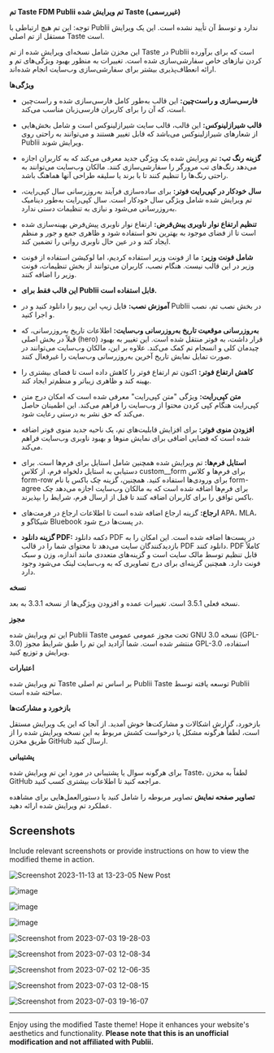 **تم Taste FDM Publii**
**تم ویرایش شده Taste (غیررسمی)**

توجه: این تم هیچ ارتباطی با Publii ندارد و توسط آن تأیید نشده است. این یک ویرایش مستقل از تم اصلی Taste است.

این مخزن شامل نسخه‌ای ویرایش شده از تم Taste در Publii است که برای برآورده کردن نیازهای خاص سفارشی‌سازی شده است. تغییرات به منظور بهبود ویژگی‌های تم و ارائه انعطاف‌پذیری بیشتر برای سفارشی‌سازی وب‌سایت انجام شده‌اند.

**ویژگی‌ها**

- **فارسی‌سازی و راست‌چین:** این قالب به‌طور کامل فارسی‌سازی شده و راست‌چین است، که آن را برای کاربران فارسی‌زبان مناسب می‌کند.

- **قالب شیرازلینوکس:** این قالب، قالب سایت شیرازلینوکس است و شامل بخش‌هایی از شعارهای شیرازلینوکس می‌باشد که قابل تغییر هستند و می‌توانند به راحتی روی Publii ویرایش شوند.

- **گزینه رنگ تب:** تم ویرایش شده یک ویژگی جدید معرفی می‌کند که به کاربران اجازه می‌دهد رنگ‌های تب مرورگر را سفارشی‌سازی کنند. مالکان وب‌سایت می‌توانند به راحتی رنگ‌ها را تنظیم کنند تا با برند یا سلیقه طراحی آنها هماهنگ باشد.

- **سال خودکار در کپی‌رایت فوتر:** برای ساده‌سازی فرآیند به‌روزرسانی سال کپی‌رایت، تم ویرایش شده شامل ویژگی سال خودکار است. سال کپی‌رایت به‌طور دینامیک به‌روزرسانی می‌شود و نیازی به تنظیمات دستی ندارد.

- **تنظیم ارتفاع نوار ناوبری پیش‌فرض:** ارتفاع نوار ناوبری پیش‌فرض بهینه‌سازی شده است تا از فضای موجود به بهترین نحو استفاده شود و ظاهری جمع و جور و منظم ایجاد کند و در عین حال ناوبری روانی را تضمین کند.

- **شامل فونت وزیر:** ما از فونت وزیر استفاده کردیم، اما لوکیشن استفاده از فونت وزیر در این قالب نیست. هنگام نصب، کاربران می‌توانند از بخش تنظیمات، فونت وزیر را اضافه کنند.

- **این قالب فقط برای Publii قابل استفاده است.**

- **آموزش نصب:** فایل زیپ این ریپو را دانلود کنید و در Publii در بخش نصب تم، نصب و اجرا کنید.

- **به‌روزرسانی موقعیت تاریخ به‌روزرسانی وب‌سایت:** اطلاعات تاریخ به‌روزرسانی، که قبلاً در بخش اصلی (hero) قرار داشت، به فوتر منتقل شده است. این تغییر به بهبود چیدمان کلی و انسجام تم کمک می‌کند. علاوه بر این، مالکان وب‌سایت می‌توانند در صورت تمایل نمایش تاریخ آخرین به‌روزرسانی وب‌سایت را غیرفعال کنند.

- **کاهش ارتفاع فوتر:** اکنون تم ارتفاع فوتر را کاهش داده است تا فضای بیشتری را بهینه کند و ظاهری زیباتر و منظم‌تر ایجاد کند.

- **متن کپی‌رایت:** ویژگی "متن کپی‌رایت" معرفی شده است که امکان درج متن کپی‌رایت هنگام کپی کردن محتوا از وب‌سایت را فراهم می‌کند. این اطمینان حاصل می‌کند که حق نشر به درستی رعایت شود.

- **افزودن منوی فوتر:** برای افزایش قابلیت‌های تم، یک ناحیه جدید منوی فوتر اضافه شده است که فضایی اضافی برای نمایش منوها و بهبود ناوبری وب‌سایت فراهم می‌کند.

- **استایل فرم‌ها:** تم ویرایش شده همچنین شامل استایل برای فرم‌ها است. برای دستیابی به استایل دلخواه فرم، از کلاس custom__form برای فرم‌ها و کلاس form-row برای ورودی‌ها استفاده کنید. همچنین، گزینه چک باکس با نام form-agree برای فرم‌ها اضافه شده است که به مالکان وب‌سایت اجازه می‌دهد چک باکس توافق را برای کاربران اضافه کنند تا قبل از ارسال فرم، شرایط را بپذیرند.

- **ارجاع:** گزینه ارجاع اضافه شده است تا اطلاعات ارجاع در فرمت‌های APA، MLA، شیکاگو و Bluebook در پست‌ها درج شود.

- **گزینه دانلود PDF:** دکمه دانلود PDF در پست‌ها اضافه شده است. این امکان را به بازدیدکنندگان سایت می‌دهد تا محتوای شما را در قالب PDF دانلود کنند. PDF کاملاً قابل تنظیم توسط مالک سایت است و گزینه‌های متعددی مانند اندازه، وزن و سبک فونت دارد. همچنین گزینه‌ای برای درج تصاویری که به وب‌سایت لینک می‌شود وجود دارد.

**نسخه**

نسخه فعلی 3.5.1 است. تغییرات عمده و افزودن ویژگی‌ها از نسخه 3.3.1 به بعد.

**مجوز**

این تم ویرایش شده Publii Taste تحت مجوز عمومی عمومی GNU نسخه 3.0 (GPL-3.0) منتشر شده است. شما آزادید این تم را طبق شرایط مجوز GPL-3.0 استفاده، ویرایش و توزیع کنید.

**اعتبارات**

تم ویرایش شده Taste بر اساس تم اصلی Publii Taste توسعه یافته توسط Publii ساخته شده است.

**بازخورد و مشارکت‌ها**

بازخورد، گزارش اشکالات و مشارکت‌ها خوش آمدید. از آنجا که این یک ویرایش مستقل است، لطفاً هرگونه مشکل یا درخواست کشش مربوط به این نسخه ویرایش شده را از طریق مخزن GitHub ارسال کنید.

**پشتیبانی**

برای هرگونه سوال یا پشتیبانی در مورد این تم ویرایش شده Taste، لطفاً به مخزن GitHub مراجعه کنید تا اطلاعات بیشتری کسب کنید.

**تصاویر صفحه نمایش**
تصاویر مربوطه را شامل کنید یا دستورالعمل‌هایی برای مشاهده عملکرد تم ویرایش شده ارائه دهید.


## Screenshots

Include relevant screenshots or provide instructions on how to view the modified theme in action.

![Screenshot 2023-11-13 at 13-23-05 New Post](https://github.com/freaks-dev/taste-fdm/assets/76874370/dd54e8b4-cf9f-4960-b546-a249fdf46aae)

![image](https://github.com/user-attachments/assets/82242e94-f602-4a79-bc4c-4386ea103e27)


![image](https://github.com/freaks-dev/taste-fdm/assets/76874370/11b6f28c-b858-4ee4-9e1b-65dff9c1e2b6)

![image](https://github.com/user-attachments/assets/a94af2f8-2a2d-4c22-9107-a3cd5cf7d124)


![Screenshot from 2023-07-03 19-28-03](https://github.com/freaks-dev/taste-fdm/assets/76874370/ba4f240f-98bf-4b22-bbef-d8e550b228f8)

![Screenshot from 2023-07-03 12-08-34](https://github.com/freaks-dev/taste-fdm/assets/76874370/6e3982d4-9ade-40c8-a865-7215b0d1ad39)

![Screenshot from 2023-07-02 12-06-35](https://github.com/freaks-dev/taste-fdm/assets/76874370/33ca4fdd-693a-469d-b4c2-2352f0b32843)

![Screenshot from 2023-07-03 12-08-15](https://github.com/freaks-dev/taste-fdm/assets/76874370/2875e68e-948f-4239-a335-f24cbe339f65)

![Screenshot from 2023-07-03 19-16-07](https://github.com/freaks-dev/taste-fdm/assets/76874370/6b315194-352e-4446-a7b6-e95ed4a303ee)

---

Enjoy using the modified Taste theme! Hope it enhances your website's aesthetics and functionality. **Please note that this is an unofficial modification and not affiliated with Publii.**

